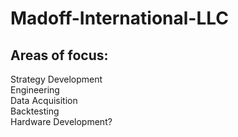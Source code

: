 # Madoff-International-LLC  
  
## Areas of focus:
Strategy Development  
Engineering  
Data Acquisition  
Backtesting  
Hardware Development?
